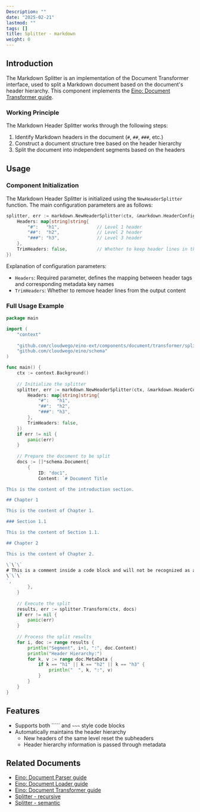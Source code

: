 ```yaml
---
Description: ""
date: "2025-02-21"
lastmod: ""
tags: []
title: Splitter - markdown
weight: 0
---
```


## **Introduction**

The Markdown Splitter is an implementation of the Document Transformer interface, used to split a Markdown document based on the document's header hierarchy. This component implements the [Eino: Document Transformer guide](/docs/eino/core_modules/components/document_transformer_guide).

### **Working Principle**

The Markdown Header Splitter works through the following steps:

1. Identify Markdown headers in the document (`#`, `##`, `###`, etc.)
2. Construct a document structure tree based on the header hierarchy
3. Split the document into independent segments based on the headers

## **Usage**

### **Component Initialization**

The Markdown Header Splitter is initialized using the `NewHeaderSplitter` function. The main configuration parameters are as follows:

```go
splitter, err := markdown.NewHeaderSplitter(ctx, &markdown.HeaderConfig{
    Headers: map[string]string{
        "#":   "h1",              // Level 1 header
        "##":  "h2",              // Level 2 header
        "###": "h3",              // Level 3 header
    },
    TrimHeaders: false,           // Whether to keep header lines in the output
})
```

Explanation of configuration parameters:

- `Headers`: Required parameter, defines the mapping between header tags and corresponding metadata key names
- `TrimHeaders`: Whether to remove header lines from the output content

### **Full Usage Example**

```go
package main

import (
    "context"
    
    "github.com/cloudwego/eino-ext/components/document/transformer/splitter/markdown"
    "github.com/cloudwego/eino/schema"
)

func main() {
    ctx := context.Background()
    
    // Initialize the splitter
    splitter, err := markdown.NewHeaderSplitter(ctx, &markdown.HeaderConfig{
        Headers: map[string]string{
            "#":   "h1",
            "##":  "h2",
            "###": "h3",
        },
        TrimHeaders: false,
    })
    if err != nil {
        panic(err)
    }
    
    // Prepare the document to be split
    docs := []*schema.Document{
        {
            ID: "doc1",
            Content: `# Document Title

This is the content of the introduction section.

## Chapter 1

This is the content of Chapter 1.

### Section 1.1

This is the content of Section 1.1.

## Chapter 2

This is the content of Chapter 2.

\`\`\`
# This is a comment inside a code block and will not be recognized as a header
\`\`\`
`,
        },
    }
    
    // Execute the split
    results, err := splitter.Transform(ctx, docs)
    if err != nil {
        panic(err)
    }
    
    // Process the split results
    for i, doc := range results {
        println("Segment", i+1, ":", doc.Content)
        println("Header Hierarchy:")
        for k, v := range doc.MetaData {
            if k == "h1" || k == "h2" || k == "h3" {
                println("  ", k, ":", v)
            }
        }
    }
}
```

## **Features**

- Supports both ````` and `~~~` style code blocks
- Automatically maintains the header hierarchy
  - New headers of the same level reset the subheaders
  - Header hierarchy information is passed through metadata

## **Related Documents**

- [Eino: Document Parser guide](/docs/eino/core_modules/components/document_loader_guide/document_parser_interface_guide)
- [Eino: Document Loader guide](/docs/eino/core_modules/components/document_loader_guide)
- [Eino: Document Transformer guide](/docs/eino/core_modules/components/document_transformer_guide)
- [Splitter - recursive](/docs/eino/ecosystem_integration/document/splitter_recursive)
- [Splitter - semantic](/docs/eino/ecosystem_integration/document/splitter_semantic)
